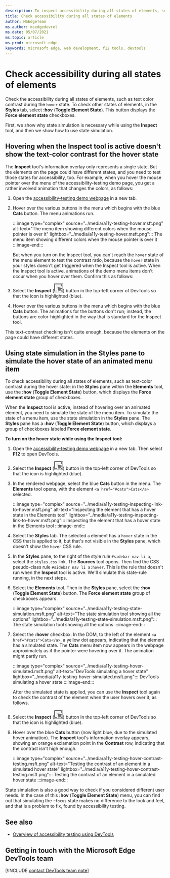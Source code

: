```yaml
---
description: To inspect accessibility during all states of elements, such as text contrast during the hover state, in the Styles pane, use Toggle Element State.
title: Check accessibility during all states of elements
author: MSEdgeTeam
ms.author: msedgedevrel
ms.date: 05/07/2021
ms.topic: article
ms.prod: microsoft-edge
keywords: microsoft edge, web development, f12 tools, devtools
---
```

# Check accessibility during all states of elements

<!-- 5. STYLES: TOGGLE STATE -->

Check the accessibility during all states of elements, such as text color contrast during the `hover` state.  To check other states of elements, in the **Styles** tab, select **\:hov** (**Toggle Element State**).  This button displays the **Force element state** checkboxes.  

First, we show why state simulation is necessary while using the **Inspect** tool, and then we show how to use state simulation.


## Hovering when the Inspect tool is active doesn't show the text-color contrast for the hover state

The **Inspect** tool's information overlay only represents a single state.  But the elements on the page could have different states, and you need to test those states for accessibility, too.  For example, when you hover the mouse pointer over the menu of the accessibility-testing demo page, you get a rather involved animation that changes the colors, as follows:

1.  Open the [accessibility-testing demo webpage][DevToolsA11yErrorsDemopage] in a new tab.

1.  Hover over the various buttons in the menu which begins with the blue **Cats** button.  The menu animations run.

    :::image type="complex" source="../media/a11y-testing-hover.msft.png" alt-text="The menu item showing different colors when the mouse pointer is over it" lightbox="../media/a11y-testing-hover.msft.png":::
        The menu item showing different colors when the mouse pointer is over it
    :::image-end:::
    
    But when you turn on the Inspect tool, you can't reach the `hover` state of the menu element to test the contrast ratio, because the `hover` state in your styles doesn't get triggered when the Inspect tool is active.  When the Inspect tool is active, animations of the demo menu items don't occur when you hover over them.  Confirm this as follows:
    
1.  Select the **Inspect** \(![the Inspect button](../media/inspect-icon.msft.png)\) button in the top-left corner of DevTools so that the icon is highlighted (blue).

1.  Hover over the various buttons in the menu which begins with the blue **Cats** button.  The animations for the buttons don't run; instead, the buttons are color-highlighted in the way that is standard for the Inspect tool.

This text-contrast checking isn't quite enough, because the elements on the page could have different states.


<!-- Elements tool: Styles pane: Toggle Element State -->
## Using state simulation in the Styles pane to simulate the hover state of an animated menu item 

To check accessibility during all states of elements, such as text-color contrast during the hover state: in the **Styles** pane within the **Elements** tool, use the **\:hov** (**Toggle Element State**) button, which displays the **Force element state** group of checkboxes.

When the **Inspect** tool is active, instead of hovering over an animated element, you need to simulate the state of the menu item.  To simulate the state of a menu item, use the state simulation in the **Styles** pane.  The **Styles** pane has a **\:hov** (**Toggle Element State**) button, which displays a group of checkboxes labeled **Force element state**.

**To turn on the hover state while using the Inspect tool:**

1.  Open the [accessibility-testing demo webpage][DevToolsA11yErrorsDemopage] in a new tab.  Then select **F12** to open DevTools.

1.  Select the **Inspect** \(![Inspect tool button](../media/inspect-icon.msft.png)\) button in the top-left corner of DevTools so that the icon is highlighted (blue).

1.  In the rendered webpage, select the blue **Cats** button in the menu.  The **Elements** tool opens, with the element `<a href="#cats">Cats</a>` selected.

    :::image type="complex" source="../media/a11y-testing-inspecting-link-to-hover.msft.png" alt-text="Inspecting the element that has a hover state in the Elements tool" lightbox="../media/a11y-testing-inspecting-link-to-hover.msft.png":::
        Inspecting the element that has a hover state in the Elements tool
    :::image-end:::

1.  Select the **Styles** tab.  The selected `a` element has a `hover` state in the CSS that is applied to it, but that's not visible in the **Styles** pane, which doesn't show the `hover` CSS rule.

1.  In the **Styles** pane, to the right of the style rule `#sidebar nav li a`, select the `styles.css` link.  The **Sources** tool opens.  Then find the CSS pseudo-class rule `#sidebar nav li a:hover`.  This is the rule that doesn't run when the **Inspect** tool is active.  We'll simulate this state-rule running, in the next steps.

1.  Select the **Elements** tool.  Then in the **Styles** pane, select the **:hov** (**Toggle Element State**) button.  The **Force element state** group of checkboxes appears.

    :::image type="complex" source="../media/a11y-testing-state-simulation.msft.png" alt-text="The state simulation tool showing all the options" lightbox="../media/a11y-testing-state-simulation.msft.png":::
        The state simulation tool showing all the options
    :::image-end:::

1.  Select the **:hover** checkbox.  In the DOM, to the left of the element `<a href="#cats">Cats</a>`, a yellow dot appears, indicating that the element has a simulated state.  The **Cats** menu item now appears in the webpage approximately as if the pointer were hovering over it.  The animation might partly run.

    :::image type="complex" source="../media/a11y-testing-hover-simulated.msft.png" alt-text="DevTools simulating a hover state" lightbox="../media/a11y-testing-hover-simulated.msft.png":::
        DevTools simulating a hover state
    :::image-end:::

    After the simulated state is applied, you can use the **Inspect** tool again to check the contrast of the element when the user hovers over it, as follows.

1.  Select the **Inspect** \(![Inspector icon](../media/inspect-icon.msft.png)\) button in the top-left corner of DevTools so that the icon is highlighted (blue).

1.  Hover over the blue **Cats** button (now light blue, due to the simulated hover animation).  The **Inspect** tool's information overlay appears, showing an orange exclamation point in the **Contrast** row, indicating that the contrast isn't high enough.

    :::image type="complex" source="../media/a11y-testing-hover-contrast-testing.msft.png" alt-text="Testing the contrast of an element in a simulated hover state" lightbox="../media/a11y-testing-hover-contrast-testing.msft.png":::
        Testing the contrast of an element in a simulated hover state
    :::image-end:::

State simulation is also a good way to check if you considered different user needs.  In the case of this **:hov** (**Toggle Element State**) menu, you can find out that simulating the `:focus` state makes no difference to the look and feel, and that is a problem to fix, found by accessibility testing.


## See also

*  [Overview of accessibility testing using DevTools](accessibility-testing-in-devtools.md)


## Getting in touch with the Microsoft Edge DevTools team  

[!INCLUDE [contact DevTools team note](../includes/contact-devtools-team-note.md)]  


<!-- links -->
[DevToolsA11yErrorsDemopage]: https://microsoftedge.github.io/DevToolsSamples/a11y-testing/page-with-errors.html "Accessibility-testing demo webpage | GitHub"
